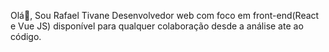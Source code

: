 Olá👋, Sou Rafael Tivane
Desenvolvedor web com foco em front-end(React e Vue JS)
disponível para qualquer colaboração desde a análise ate ao código. 
